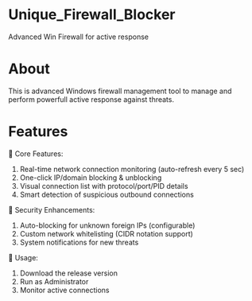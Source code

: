 # Unique_Firewall_Blocker
Advanced Win Firewall for active response 

# About 
This is advanced Windows firewall management tool to manage and perform powerfull active response against threats.

# Features
🔹 Core Features:
1. Real-time network connection monitoring (auto-refresh every 5 sec)
2. One-click IP/domain blocking & unblocking
3. Visual connection list with protocol/port/PID details
4. Smart detection of suspicious outbound connections
   
🔹 Security Enhancements:
1. Auto-blocking for unknown foreign IPs (configurable)
2. Custom network whitelisting (CIDR notation support)
3. System notifications for new threats

🔹 Usage:
1. Download the release version
2. Run as Administrator
3. Monitor active connections


